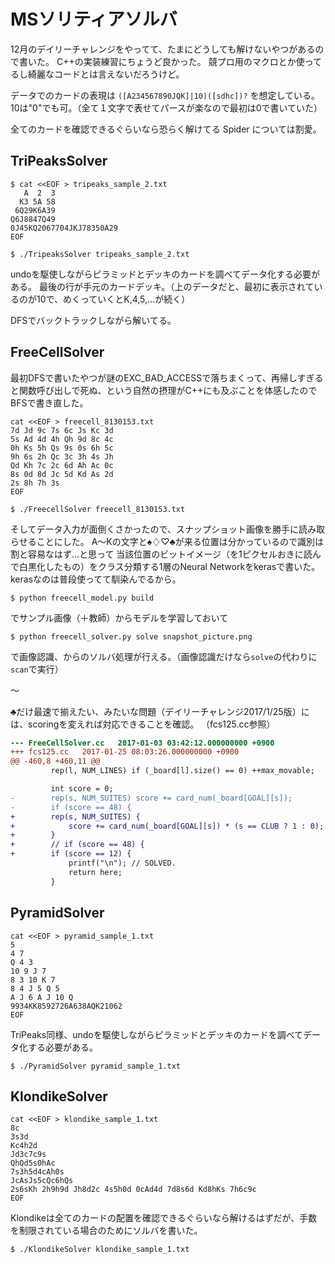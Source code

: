 # MSソリティアソルバ

12月のデイリーチャレンジをやってて、たまにどうしても解けないやつがあるので書いた。
C++の実装練習にちょうど良かった。
競プロ用のマクロとか使ってるし綺麗なコードとは言えないだろうけど。

データでのカードの表現は `([A234567890JQK]|10)([sdhc])?` を想定している。
10は"0"でも可。（全て１文字で表せてパースが楽なので最初は0で書いていた）

全てのカードを確認できるぐらいなら恐らく解けてる Spider については割愛。

## TriPeaksSolver

```
$ cat <<EOF > tripeaks_sample_2.txt
   A  2  3
  K3 5A 58
 6Q29K6A39
Q6J8847Q49
0J45KQ2067704JKJ78350A29
EOF

$ ./TripeaksSolver tripeaks_sample_2.txt
```
undoを駆使しながらピラミッドとデッキのカードを調べてデータ化する必要がある。
最後の行が手元のカードデッキ。（上のデータだと、最初に表示されているのが10で、めくっていくとK,4,5,...が続く）

DFSでバックトラックしながら解いてる。

## FreeCellSolver

最初DFSで書いたやつが謎のEXC_BAD_ACCESSで落ちまくって、再帰しすぎると関数呼び出しで死ぬ、という自然の摂理がC++にも及ぶことを体感したのでBFSで書き直した。

```
cat <<EOF > freecell_8130153.txt
7d Jd 9c 7s 6c Js Kc 3d
5s Ad 4d 4h Qh 9d 8c 4c
0h Ks 5h Qs 9s 0s 6h 5c
9h 6s 2h Qc 3c 3h 4s Jh
Qd Kh 7c 2c 6d Ah Ac 0c
8s 0d 8d Jc 5d Kd As 2d
2s 8h 7h 3s
EOF

$ ./FreecellSolver freecell_8130153.txt
```

そしてデータ入力が面倒くさかったので、スナップショット画像を勝手に読み取らせることにした。
A〜Kの文字と♠♢♡♣が来る位置は分かっているので識別は割と容易なはず…と思って
当該位置のビットイメージ（を1ピクセルおきに読んで白黒化したもの）をクラス分類する1層のNeural Networkをkerasで書いた。
kerasなのは普段使ってて馴染んでるから。

```
$ python freecell_model.py build
```
でサンプル画像（＋教師）からモデルを学習しておいて

```
$ python freecell_solver.py solve snapshot_picture.png
```

で画像認識、からのソルバ処理が行える。（画像認識だけなら`solve`の代わりに`scan`で実行）

〜

♣だけ最速で揃えたい、みたいな問題（デイリーチャレンジ2017/1/25版）には、scoringを変えれば対応できることを確認。
（fcs125.cc参照）

```fcs125.diff
--- FreeCellSolver.cc	2017-01-03 03:42:12.000000000 +0900
+++ fcs125.cc	2017-01-25 08:03:26.000000000 +0900
@@ -460,8 +460,11 @@
         rep(l, NUM_LINES) if (_board[l].size() == 0) ++max_movable;

         int score = 0;
-        rep(s, NUM_SUITES) score += card_num(_board[GOAL][s]);
-        if (score == 48) {
+        rep(s, NUM_SUITES) {
+            score += card_num(_board[GOAL][s]) * (s == CLUB ? 1 : 0);
+        }
+        // if (score == 48) {
+        if (score == 12) {
             printf("\n"); // SOLVED.
             return here;
         }
```

## PyramidSolver

```
cat <<EOF > pyramid_sample_1.txt
5
4 7
Q 4 3
10 9 J 7
8 3 10 K 7
8 4 J 5 Q 5
A J 6 A J 10 Q
9934KK8592726A638AQK21062
EOF
```

TriPeaks同様、undoを駆使しながらピラミッドとデッキのカードを調べてデータ化する必要がある。

```
$ ./PyramidSolver pyramid_sample_1.txt
```

## KlondikeSolver

```
cat <<EOF > klondike_sample_1.txt
8c
3s3d
Kc4h2d
Jd3c7c9s
QhQd5s0hAc
7s3h5d4cAh0s
JcAsJs5cQc6hQs
2s6sKh 2h9h9d Jh8d2c 4s5h0d 0cAd4d 7d8s6d Kd8hKs 7h6c9c
EOF
```

Klondikeは全てのカードの配置を確認できるぐらいなら解けるはずだが、手数を制限されている場合のためにソルバを書いた。

```
$ ./KlondikeSolver klondike_sample_1.txt
```
